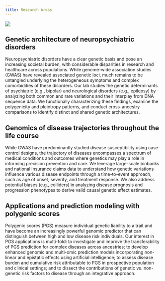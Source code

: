 ```yaml
---
title: Research Areas
---
```


<img src="https://i.imgur.com/2EtCK8H.png">

## **Genetic architecture of neuropsychiatric disorders**
Neuropsychiatric disorders have a clear genetic basis and pose an increasing societal burden, with considerable disparities in research and healthcare across populations.
While genome-wide association studies (GWAS) have revealed associated genetic loci, much remains to be untangled underlying the heterogeneous symptoms and complex comorbidities of these disorders. Our lab studies the genetic determinants of psychiatric (e.g., bipolar) and neurological disorders (e.g., epilepsy) by analyzing both common and rare variations and their interplay from DNA sequence data. We functionally characterizing these findings, examine the polygenicity and pleiotropy patterns, and conduct cross-ancestry comparisons to identify distinct and shared genetic architectures.

## **Genomics of disease trajectories throughout the life course**
While GWAS have predominantly studied disease susceptibility using case-control designs, the trajectory of diseases encompasses a spectrum of medical conditions and outcomes where genetics may play a role in informing precision prevention and care. We leverage large-scale biobanks and national insurance claims data to understand how genetic variations influence various disease endpoints through a time-to-event approach, such as age of onset, severity, and treatment response. We also address potential biases (e.g., colliders) in analyzing disease prognosis and progression phenotypes to derive valid causal genetic effect estimates.

## **Applications and prediction modeling with polygenic scores**
Polygenic scores (PGS) measure individual genetic liability to a trait and have become an increasingly powerful genomic predictor that can distinguish between high and low disease risk individuals. Our interest in PGS applications is multi-fold: to investigate and improve the transferability of PGS prediction for complex diseases across ancestries; to develop enhanced genomic and multi-omic prediction models incorporating non-linear and epistatic effects using artificial intelligence; to assess disease burden and cumulative risk attributable to PGS in prospective population and clinical settings; and to dissect the contributions of genetic vs. non-genetic risk factors to disease through an integrative approach.
